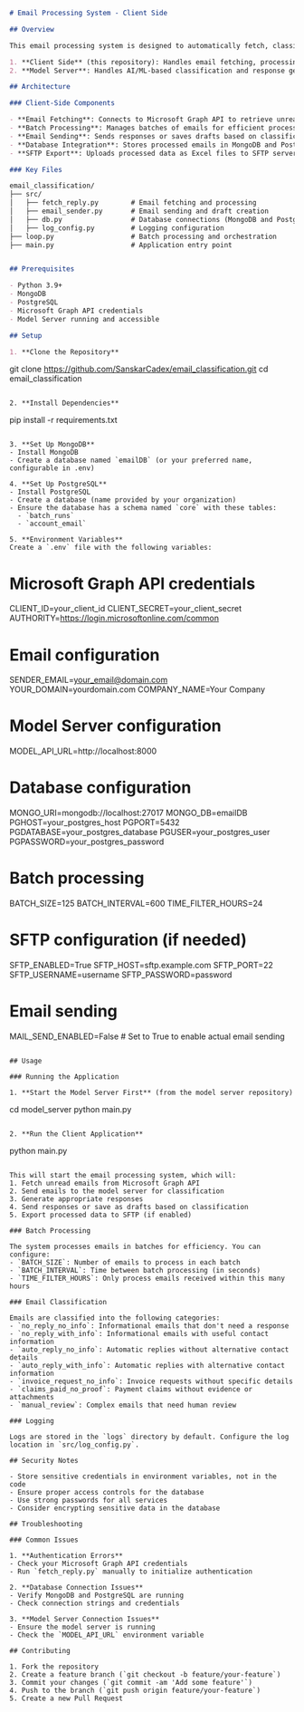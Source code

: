 
```markdown
# Email Processing System - Client Side

## Overview

This email processing system is designed to automatically fetch, classify, and respond to emails based on their content. The system uses a decoupled architecture with two main components:

1. **Client Side** (this repository): Handles email fetching, processing, and sending
2. **Model Server**: Handles AI/ML-based classification and response generation (in a separate repository)

## Architecture

### Client-Side Components

- **Email Fetching**: Connects to Microsoft Graph API to retrieve unread emails
- **Batch Processing**: Manages batches of emails for efficient processing
- **Email Sending**: Sends responses or saves drafts based on classification
- **Database Integration**: Stores processed emails in MongoDB and PostgreSQL
- **SFTP Export**: Uploads processed data as Excel files to SFTP server (optional)

### Key Files

email_classification/
├── src/
│   ├── fetch_reply.py        # Email fetching and processing
│   ├── email_sender.py       # Email sending and draft creation
│   ├── db.py                 # Database connections (MongoDB and PostgreSQL)
│   ├── log_config.py         # Logging configuration
├── loop.py                   # Batch processing and orchestration
├── main.py                   # Application entry point


## Prerequisites

- Python 3.9+
- MongoDB
- PostgreSQL
- Microsoft Graph API credentials
- Model Server running and accessible

## Setup

1. **Clone the Repository**
   ```
   git clone https://github.com/SanskarCadex/email_classification.git
   cd email_classification
   ```

2. **Install Dependencies**
   ```
   pip install -r requirements.txt
   ```

3. **Set Up MongoDB**
   - Install MongoDB
   - Create a database named `emailDB` (or your preferred name, configurable in .env)

4. **Set Up PostgreSQL**
   - Install PostgreSQL
   - Create a database (name provided by your organization)
   - Ensure the database has a schema named `core` with these tables:
     - `batch_runs`
     - `account_email`

5. **Environment Variables**
   Create a `.env` file with the following variables:
   ```
   # Microsoft Graph API credentials
   CLIENT_ID=your_client_id
   CLIENT_SECRET=your_client_secret
   AUTHORITY=https://login.microsoftonline.com/common
   
   # Email configuration
   SENDER_EMAIL=your_email@domain.com
   YOUR_DOMAIN=yourdomain.com
   COMPANY_NAME=Your Company
   
   # Model Server configuration
   MODEL_API_URL=http://localhost:8000
   
   # Database configuration
   MONGO_URI=mongodb://localhost:27017
   MONGO_DB=emailDB
   PGHOST=your_postgres_host
   PGPORT=5432
   PGDATABASE=your_postgres_database
   PGUSER=your_postgres_user
   PGPASSWORD=your_postgres_password
   
   # Batch processing
   BATCH_SIZE=125
   BATCH_INTERVAL=600
   TIME_FILTER_HOURS=24
   
   # SFTP configuration (if needed)
   SFTP_ENABLED=True
   SFTP_HOST=sftp.example.com
   SFTP_PORT=22
   SFTP_USERNAME=username
   SFTP_PASSWORD=password
   
   # Email sending
   MAIL_SEND_ENABLED=False  # Set to True to enable actual email sending
   ```

## Usage

### Running the Application

1. **Start the Model Server First** (from the model server repository)
   ```
   cd model_server
   python main.py
   ```

2. **Run the Client Application**
   ```
   python main.py
   ```

This will start the email processing system, which will:
1. Fetch unread emails from Microsoft Graph API
2. Send emails to the model server for classification
3. Generate appropriate responses
4. Send responses or save as drafts based on classification
5. Export processed data to SFTP (if enabled)

### Batch Processing

The system processes emails in batches for efficiency. You can configure:
- `BATCH_SIZE`: Number of emails to process in each batch
- `BATCH_INTERVAL`: Time between batch processing (in seconds)
- `TIME_FILTER_HOURS`: Only process emails received within this many hours

### Email Classification

Emails are classified into the following categories:
- `no_reply_no_info`: Informational emails that don't need a response
- `no_reply_with_info`: Informational emails with useful contact information
- `auto_reply_no_info`: Automatic replies without alternative contact details
- `auto_reply_with_info`: Automatic replies with alternative contact information
- `invoice_request_no_info`: Invoice requests without specific details
- `claims_paid_no_proof`: Payment claims without evidence or attachments
- `manual_review`: Complex emails that need human review

### Logging

Logs are stored in the `logs` directory by default. Configure the log location in `src/log_config.py`.

## Security Notes

- Store sensitive credentials in environment variables, not in the code
- Ensure proper access controls for the database
- Use strong passwords for all services
- Consider encrypting sensitive data in the database

## Troubleshooting

### Common Issues

1. **Authentication Errors**
   - Check your Microsoft Graph API credentials
   - Run `fetch_reply.py` manually to initialize authentication

2. **Database Connection Issues**
   - Verify MongoDB and PostgreSQL are running
   - Check connection strings and credentials

3. **Model Server Connection Issues**
   - Ensure the model server is running
   - Check the `MODEL_API_URL` environment variable

## Contributing

1. Fork the repository
2. Create a feature branch (`git checkout -b feature/your-feature`)
3. Commit your changes (`git commit -am 'Add some feature'`)
4. Push to the branch (`git push origin feature/your-feature`)
5. Create a new Pull Request
```

